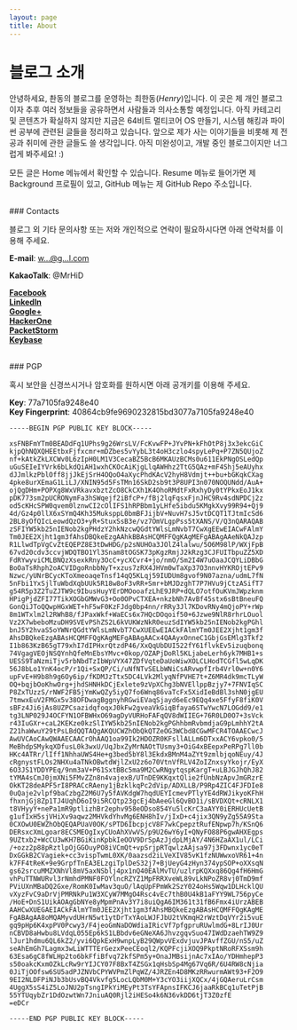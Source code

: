 ```yaml
---
layout: page
title: About
---
```


# 블로그 소개

안녕하세요, 촨동의 블로그를 운영하는 최한동(*Henry*)입니다. 이 곳은 제 개인 블로그이자 추후 여러 정보들을 공유하면서 사람들과 의사소통할 예정입니다. 아직 카테고리 및 콘텐츠가 확실하지 않지만 지금은 64비트 멀티코어 OS 만들기, 시스템 해킹과 파이썬 공부에 관련된 글들을 정리하고 있습니다. 앞으로 제가 사는 이야기들을 비롯해 제 전공과 취미에 관한 글들도 쓸 생각입니다. 아직 미완성이고, 개발 중인 블로그이지만 너그럽게 봐주세요! :)

모든 글은 Home 메뉴에서 확인할 수 있습니다. Resume 메뉴로 들어가면 제 Background 프로필이 있고, GitHub 메뉴는 제 GitHub Repo 주소입니다.

<br>
### Contacts

블로그 외 기타 문의사항 또는 저와 개인적으로 연락이 필요하시다면 아래 연락처를 이용해 주세요.

**E-mail**: <a href="http://scr.im/handongchoi">w...@g...l.com</a><br>

**KakaoTalk**: @MrHiD<br>

[**Facebook**](https://www.facebook.com/handongchoi)<br>
[**LinkedIn**](https://www.linkedin.com/in/henrychoi7/)<br>
[**Google+**](https://plus.google.com/+HandongChoi)<br>
[**HackerOne**](https://hackerone.com/henrychoi7)<br>
[**PacketStorm**](https://packetstormsecurity.com/user/henrychoi7/)<br>
[**Keybase**](https://keybase.io/handongchoi)<br>

<br>
### PGP

혹시 보안을 신경쓰시거나 암호화를 원하시면 아래 공개키를 이용해 주세요.

**Key**: 77a7105fa9248e40<br>
**Key Fingerprint**: 40864cb9fe9690232815bd3077a7105fa9248e40
```
-----BEGIN PGP PUBLIC KEY BLOCK-----

xsFNBFmYTm0BEADdFq1UPhs9g26WrsLV/FcKvwFP+JYvPN+kFhOtP8j3x3ekcGiC
kjpQhNQXQHEEtbxFjfxcmr+mDZbes5vYybL3t4oH3czlo4spyLePq+P7ZN5QUjoZ
nf+kAtkZkLXCWv0L6zIpH0LM1V3CecaBZ5BcB6MKAUzBCMs0u611EkPNgOSLedQp
uGuSEIeIYVrk6bLkdQiAH1wxhCKOcAiKjgLlqAWHhz2TtG5QAz+mF4Shj5eAUyhx
dJJmlkzPblOff8jjJkEjSrH4OQoO4aXycPhdKAcV2hyH8Vdmjt++bu+bGKqkCXag
4pke8urXEmaG1LiLJ/XNIN95d5FsTMn16SkD2sb9t3P8UPI3n070NOQUNdd/AuA+
ojQgDHm+POPXg8WxVRkavxbztZcO8CkCXh1K4OhoRMdtFxRxhyDy0tYPkxEoJ1kx
pDK773sm2pUCRONymFa3hSWqejf2iBfcP+/fBj2lqFqsxFjnJHC9Rv4sdNPDCj2z
od5cKHcSPW0qvem0lznwCI2cOlIFS1hRPBbm1yLHfe5ibdu5KMgkXvy99R94+Qj9
4d/Gz4p0llX6xSYmQ4Kh35MuksppL0bmBFJijbV+NuvH7sJ5vtDCQT1TJtmIcSd6
2BL8yOfQIcLeowdQzO3+yR+StuxSsB3e/vz7OmVLgpPss5tXANS/V/Q3nQARAQAB
zSFIYW5kb25nIENob2kgPHdzY2hkNzcwQGdtYWlsLmNvbT7CwXgEEwEIACwFAlmY
Tm0JEE2Xjht1gm3fAhsDBQkeEzgAAhkBBAsHCQMFFQgKAgMEFgABAgAAeNkQAJzp
R1LlwdTpVgCvZtEQEPZ8E3tDwHDG/p2sNUHOa3JOlZ4lalwu/5O6M98lP/WXjFpB
67vd20cdv3ccvjWDQTBO1Yl3Snam8tOGSK73pKgzRmjJ2kRzg3CJFUITbpuZZ5XD
FdRYwyviCMLBNQzXsexkRny3OcC+ycXCvr4+jo/nmO/Sm2I4W7uOaaJCQYLiDBbG
BoOaTsRhph2oACVIDgoRnbbNyT+xzus7zRX4JHVm0wTaXp37O3nnvHYKROjtEPv9
Nzwc/yUNrBCycKToXmeoaqeTnsf14qQ5KLqj59IUDUm8gvof9N07azna/udmL7fN
5nFbi1YxSjlTuWbdXqbUUk5R18w8oF3vRR+Smr+bMJDzghT7P7HVu9jCtzASifT7
g54R5p3Z2TuZJTW9c9IbusHuyYErDMOooafzLhE9JRP+dQLO7otfOuKVmJWpzknm
HPigPjdZFI77TikXOGbGMWvG3+Oo0OPvCTXEA+nkzbNh7AvBf45stx6sBtBneuFQ
GonQiJToQQwpHGxWET+hF5wF0KzFJdg0bp4nn/rRRy3Jl7KDovRNy4mQjoPY+rWp
8m1WTxlm2l2RWhB8/fJPaxWkf+WaECs6x7HQcDOqoif50+6Jzwe9NlR8rhrLOuol
Vz2X7wbeboMzuDH9SVEvPShZS2L6kVUKWzNkR0euzSdIYW5kb25nIENob2kgPGhl
bnJ5Y2hvaS5oYWNrQGdtYWlsLmNvbT7CwXUEEwEIACkFAlmYTm0JEE2Xjht1gm3f
AhsDBQkeEzgABAsHCQMFFQgKAgMEFgABAgAACx4QAAyxOnneC1GbjGsEMlg3Tkf2
I1b863KzB65gT79xhI7dIPHxrQtzdP46/XxQqUbDUI522fY61flvkEv5izuqbonq
74VgagVEOjNSQYnhQfeMnEbsYMvc+0kop/OZAPjDoRl5KLjabeLerh6yk7MHB1+s
UESS9TaNzmiTjv5rbNbdTzIbWpVYX47ZDfVqteDaUoWiwXOLCLHodTCGfl5wLqDK
56J8bLo1YnK4ocP/r1Qi+SxQP/Ci/uNfNTvSELbWNiCsARvwpfIrb4Vrl0w+n0Y6
upFvE+H9b8h9g6Oy6ip/fKDMJzTtx5DC4LVk2MlyqNfPVHE7t+Z6MR4dk9mcTLyW
OQ+bqjbOoKhwOrg+jhdSHNHkDCjExlete9zVpXChg3bNVEllppBzjy7+7FNVIqSC
P8ZxTUzzS/rNWF2FB5jYmKwQZy5iyQ7fo6Wnq86vaTcFx5XidIeBdBl3shN0jgEU
7tmwxEuV2FMGx5v38OFDwagBggnyhRGwiEVaqSjayd6eEc9EQq4xe5FfyF8fiK0V
sBFz4Ji6jAs8UZPCsazidqfoqxJ0kFw2gveaVkGiqBfaya6STwYwcN7LOGdd9/e1
tg3LNP029J4OCFYN1OFBWHxO69agDyVURHoFAFqQV8dWIIEG+76R0LD0O7+3sVck
r43IuGXr+caL2KEKze0kzSlIYW5kb25nIENob2kgPGhhbmRvbmdjaG9pLmhhY2tA
Z21haWwuY29tPsLBdQQTAQgAKQUCWZhObQkQTZeOG3WCbd8CGwMFCR4TOAAECwcJ
AwUVCAoCAwQWAAECAACrOhAAQ1oa99Ik2HDOZR0KFsllALLm6DTxxACY6vpko0/5
MeBhdpSMykqXDfusL0k3wxU/UqJbxZyMrNAOtTUsmy3+OiG4xBEepxPeRPg7ll0b
HKc4ATRr/lIff1NhhaUWS4He+g3bed5bY8l3EkdxBMnM4aZYt9zmlbjqoNEuy/4J
cRgnystFLOs2NHXu4aTNkOBwtdWjlZxU2z6o70VtnVfRLV4ZoIZnxsyYkojr/EyX
6O3JS1YDDYPEq/9nm3aV+P61SxtBBc5ma9M2CwRNgytqspKargT+uLBJGJhQhJ82
tYMA4sCmJ0jmXNi5FMvZZn8n4vajexB/UTnDE9KKqxtQlie2fUnbNzApvJmGRzrE
OkKT28deAPF5rI8PRACcRAeny1jBzklkqPc2dVip/ADXLLB/P9Rp4ZIC4FJFDIe8
0uQaje2vlpf9baCzbgZ2M6U7y5fAVKdgW7hqdUEYIcmevPTlyYE4dRWJikyoKFhH
fhxnjGj8Zp1TJ4UqhD6oI9i5RCQtp23gcEj4bAeeGl6QvBO1i/sBVDXQt+cRNLX1
t8VHyyY+nePa1mR9ptlizhBr2ephv958eODso854Yu5lcKrC3aAYY0iERHUcUetB
g1ufIxH5sjVHiXv9aqwz2MHVkdYhvMg6ENH8hIv/jIxD+c4jix3QN9yZg55A9Sta
0CXOwU0EWZhObQEQAPUaV0OK/sPTD6IbcpjcV8F7wkCpepztRufENpwp7h/KSnQ6
DERsxcXmLgoar8ECSMEOgIxyCUoAhXVwVS/p9U26wY6yI+QNyFO88P6gwAHXEgps
9UZtxb2+WcCU3wKH7BGiKinKpbkIeOOV9DrSpAzJjdpLMjAY/4N6HZaAX1ul/LCi
/+ozz2p88pRztlpOjGGOuyPO8iVCmQt+vpSrjpRTqwlzAAjsa97j3FDwnx1yc0eT
DxGGkB2CVagiek+cc3vispTwmL0XK/0aazsd2iLVeXIV85vK1fzNUWwxoVR61+4n
k7FF4tReK+9e9GrpfTnEA3ELzgiTplDeS32j7+BjUeyG4zHyn374ypSOP+oXXsqN
gs62srcuMMZXNhVl8mV5axNSblj4px1nQ40EAlMvTU/uzlrpKQXxq86Qg4fH6HmG
vhPuTTNWURvl3rNmhdPMNF0FOYlncRZYZ1MpFRRXveWL89vLkNPoZR8vj0TmD9mf
PViUXnMBaDQ2Gxe/RomK0IwMav3quO/lAqUpFPmWk2SzY024oHs5Wqw1DLHcklQU
vXyzFvC9aDrVjPMRNkPu1W3XCyW7MMgO4Rsc4vEc7thB0U4kB1aFYY9WL756pyCe
/HoE+DnS1UikAOAgGbNYe8yMpmPnAv3Y7i8uiQgA6IM361t31fB6Fmx4iUrzABEB
AAHCwXUEGAEIACkFAlmYTm0JEE2Xjht1gm3fAhsMBQkeEzgABAsHCQMFFQgKAgME
FgABAgAA8oMQAMyvdUHrN5wt1ytDrTxYAoLWJFJbU2tVKmqH2rWztDqVYr2i5vuE
gq9pHp6K4xpPV0Pcwy3/F4jeoGmNaDOWdiaIRicVf7pfgpruRUwlmdG+8LrIJ0Ur
nCBVD8aHwbu8LVdqL055Ep6kS1LBbdv6eGNeXA6JhvzgqvSuo47IWdDzaehTW9Z9
lJur1hdmu6QL6kZ2/yvi6QpkExH9wnpLyB29QWpvVExdvjuvJPAvffZGU/nS5/uZ
seAhEmGh7Lagmx3wLiWTTTErGezxPeeCEoql2/KQPFcjiXOQ9PkptNRoRFXSsm9h
63Esa6gC8fWLHp2to6bkFfiBfvq72kfSPm5y+OnaJMBsijnAc7xIAo/YDHmhepP3
s50oakcKxmOZkLcRw9rYIJCY07F8BxT4ZSGx1qHsbSp4Mg67Vq6R/6U4RW8cNjia
0JiTjOOfsw6SU5adPJZNVbCPYWVPmZlPqWZ/4JRZEn4D8MKzRRwurmAWt93+F2O9
9EI2NLDFPiNJb3bUsvBQ4Vkvfg5LocLQbM0M+Y3cYO3iijXQCx/4jGQAeruLrCsm
4UggX5sS4iZ5LoJNU2pTsngIPkYiMEyPt3TsYFApnsIFKCJ6jaaRkBCq1uTetPjB
55YTUqybZr1DdOzwtWn7JniuAQ0Rjl2iHESo4k6N36vkDD6tjT3Z0zfE
=eDCr

-----END PGP PUBLIC KEY BLOCK-----
```
